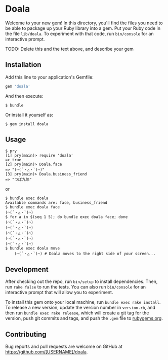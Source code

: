 # Doala

Welcome to your new gem! In this directory, you'll find the files you need to be able to package up your Ruby library into a gem. Put your Ruby code in the file `lib/doala`. To experiment with that code, run `bin/console` for an interactive prompt.

TODO: Delete this and the text above, and describe your gem

## Installation

Add this line to your application's Gemfile:

```ruby
gem 'doala'
```

And then execute:

    $ bundle

Or install it yourself as:

    $ gem install doala

## Usage

```
$ pry
[1] pry(main)> require 'doala'
=> true
[2] pry(main)> Doala.face
=> "(⌒(´・△・`)⌒)"
[3] pry(main)> Doala.business_friend
=> "つば九郎"
```

or 

```
$ bundle exec doala
Available commands are: face, business_friend
$ bundle exec doala face
(⌒(´・△・`)⌒)
$ for a in $(seq 1 5); do bundle exec doala face; done
(⌒(´・△・`)⌒)
(⌒(´・△・`)⌒)
(⌒(´・△・`)⌒)
(⌒(´・△・`)⌒)
(⌒(´・△・`)⌒)
$ bundle exec doala move
    (⌒(´・△・`)⌒) # Doala moves to the right side of your screen...
```

## Development

After checking out the repo, run `bin/setup` to install dependencies. Then, run `rake false` to run the tests. You can also run `bin/console` for an interactive prompt that will allow you to experiment.

To install this gem onto your local machine, run `bundle exec rake install`. To release a new version, update the version number in `version.rb`, and then run `bundle exec rake release`, which will create a git tag for the version, push git commits and tags, and push the `.gem` file to [rubygems.org](https://rubygems.org).

## Contributing

Bug reports and pull requests are welcome on GitHub at https://github.com/[USERNAME]/doala.

